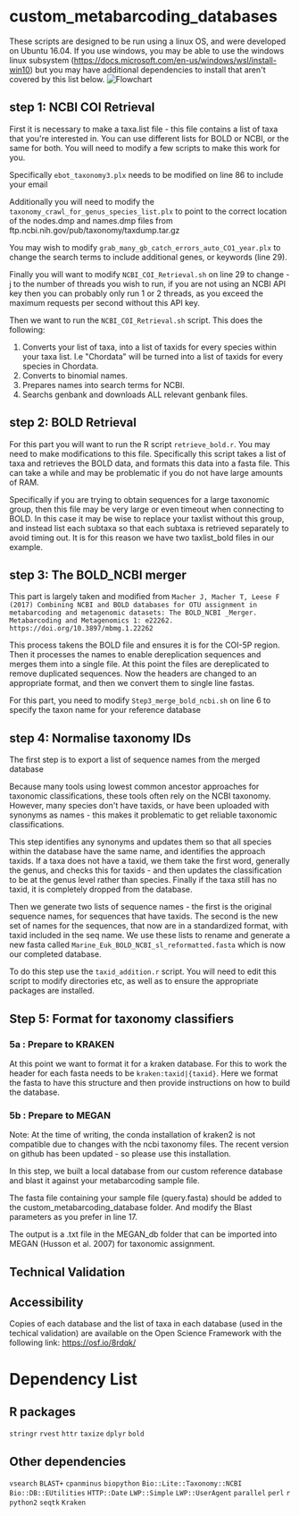 # custom_metabarcoding_databases

These scripts are designed to be run using a linux OS, and were developed on Ubuntu 16.04. If you use windows, you may be able to use the windows linux subsystem (https://docs.microsoft.com/en-us/windows/wsl/install-win10) but you may have additional dependencies to install that aren't covered by this list below.
![Flowchart](https://github.com/wpearman1996/custom_metabarcoding_databases/blob/master/Flowchart_metabarcodingdb.svg)
## step 1: NCBI COI Retrieval

First it is necessary to make a taxa.list file - this file contains a list of taxa that you're interested in. You can use different lists
for BOLD or NCBI, or the same for both. You will need to modify a few scripts to make this work for you. 

Specifically `ebot_taxonomy3.plx` needs to be modified on line 86 to include your email

Additionally you will need to modify the `taxonomy_crawl_for_genus_species_list.plx` to point to the correct location of the nodes.dmp and names.dmp files from ftp.ncbi.nih.gov/pub/taxonomy/taxdump.tar.gz

You may wish to modify `grab_many_gb_catch_errors_auto_CO1_year.plx` to change the search terms to include additional genes, or keywords (line 29).

Finally you will want to modify  `NCBI_COI_Retrieval.sh` on line 29 to change -j to the number of threads you wish to run, if you are not using an NCBI API key then you can probably only run 1 or 2 threads, as you exceed the maximum requests per second without this API key.

Then we want to run the `NCBI_COI_Retrieval.sh` script. 
This does the following:
1) Converts your list of taxa, into a list of taxids for every species within your taxa list. I.e "Chordata" will be turned into a list of taxids for every species in Chordata.
2) Converts to binomial names.
3) Prepares names into search terms for NCBI.
4) Searchs genbank and downloads ALL relevant genbank files.

## step 2: BOLD Retrieval

For this part you will want to run the R script `retrieve_bold.r`. You may need to make modifications to this file. Specifically this script takes a list of taxa and retrieves the BOLD data, and formats this data into a fasta file. This can take a while and may be problematic if you do not have large amounts of RAM. 

Specifically if you are trying to obtain sequences for a large taxonomic group, then this file may be very large or even timeout when connecting to BOLD. In this case it may be wise to replace your taxlist without this group, and instead list each subtaxa so that each subtaxa is retrieved separately to avoid timing out. It is for this reason we have two taxlist_bold files in our example.

## step 3: The BOLD_NCBI merger

This part is largely taken and modified from `Macher J, Macher T, Leese F (2017) Combining NCBI and BOLD databases for OTU assignment in metabarcoding and metagenomic datasets: The BOLD_NCBI _Merger. Metabarcoding and Metagenomics 1: e22262. https://doi.org/10.3897/mbmg.1.22262`

This process takens the BOLD file and ensures it is for the COI-5P region. Then it processes the names to enable dereplication sequences and merges them into a single file. At this point the files are dereplicated to remove duplicated sequences. Now the headers are changed to an appropriate format, and then we convert them to single line fastas.

For this part, you need to modify  `Step3_merge_bold_ncbi.sh` on line 6 to specify the taxon name for your reference database

## step 4: Normalise taxonomy IDs

The first step is to export a list of sequence names from the merged database

Because many tools using lowest common ancestor approaches for taxonomic classifications, these tools often rely on the NCBI taxonomy. However, many species don't have taxids, or have been uploaded with synonyms as names - this makes it problematic to get reliable taxonomic classifications.

This step identifies any synonyms and updates them so that all species within the database have the same name, and identifies the approach taxids. If a taxa does not have a taxid, we them take the first word, generally the genus, and checks this for taxids - and then updates the classification to be at the genus level rather than species. Finally if the taxa still has no taxid, it is completely dropped from the database.  

Then we generate two lists of sequence names - the first is the original sequence names, for sequences that have taxids. The second is the new set of names for the sequences, that now are in a standardized format, with taxid included in the seq name.
We use these lists to rename and generate a new fasta called `Marine_Euk_BOLD_NCBI_sl_reformatted.fasta` which is now our completed database.

To do this step use the `taxid_addition.r` script. You will need to edit this script to modify directories etc, as well as to ensure the appropriate packages are installed. 

## Step 5: Format for taxonomy classifiers

### 5a : Prepare to KRAKEN 
At this point we want to format it for a kraken database. For this to work the header for each fasta needs to be `kraken:taxid|{taxid}`. Here we format the fasta to have this structure and then provide instructions on how to build the database.

### 5b : Prepare to MEGAN 
Note: At the time of writing, the conda installation of kraken2 is not compatible due to changes with the ncbi taxonomy files. The recent version on github has been updated - so please use this installation. 


In this step, we built a local database from our custom reference database and blast it against your metabarcoding sample file.

The fasta file containing your sample file (query.fasta) should be added to the custom_metabarcoding_database folder. And modify the Blast parameters as you prefer in line 17. 

The output is a .txt file in the MEGAN_db folder that can be imported into MEGAN (Husson et al. 2007) for taxonomic assignment.  

## Technical Validation

## Accessibility
Copies of each database and the list of taxa in each database (used in the techical validation) are available on the Open Science Framework with the following link: https://osf.io/8rdqk/

# Dependency List
## R packages
`stringr`
`rvest`
`httr`
`taxize`
`dplyr`
`bold`

## Other dependencies
`vsearch`
`BLAST+`
`cpanminus`
`biopython`
`Bio::Lite::Taxonomy::NCBI`
`Bio::DB::EUtilities`
`HTTP::Date`
`LWP::Simple`
`LWP::UserAgent`
`parallel`
`perl`
`r`
`python2`
`seqtk`
`Kraken`

